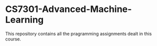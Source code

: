 # CS7301-Advanced-Machine-Learning
This repository contains all the pragramming assignments dealt in this course.
